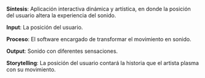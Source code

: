 **Síntesis**: Aplicación interactiva dinámica y artística, en donde la posición del usuario altera la experiencia del sonido.

**Input**: La posición del usuario.

**Proceso**: El software encargado de transformar el movimiento en sonido.

**Output**: Sonido con diferentes sensaciones.

**Storytelling**: La posición del usuario contará la historia que el artista plasma con su movimiento.

